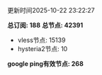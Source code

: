 更新时间2025-10-22 23:22:27

**总订阅: 188**
**总节点: 42391**
- vless节点: 15139
- hysteria2节点: 10

**google ping有效节点: 268**
